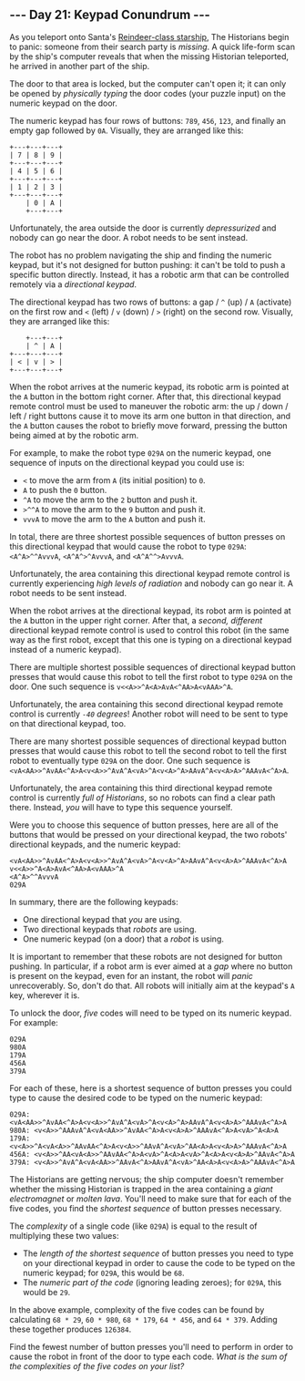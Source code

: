 ## \-\-\- Day 21: Keypad Conundrum ---

As you teleport onto Santa's [Reindeer-class starship](/2019/day/25), The Historians begin to panic: someone from their search party is _missing_. A quick life-form scan by the ship's computer reveals that when the missing Historian teleported, he arrived in another part of the ship.

The door to that area is locked, but the computer can't open it; it can only be opened by _physically typing_ the door codes (your puzzle input) on the numeric keypad on the door.

The numeric keypad has four rows of buttons: `789`, `456`, `123`, and finally an empty gap followed by `0A`. Visually, they are arranged like this:

```
+---+---+---+
| 7 | 8 | 9 |
+---+---+---+
| 4 | 5 | 6 |
+---+---+---+
| 1 | 2 | 3 |
+---+---+---+
    | 0 | A |
    +---+---+

```

Unfortunately, the area outside the door is currently _depressurized_ and nobody can go near the door. A robot needs to be sent instead.

The robot has no problem navigating the ship and finding the numeric keypad, but it's not designed for button pushing: it can't be told to push a specific button directly. Instead, it has a robotic arm that can be controlled remotely via a _directional keypad_.

The directional keypad has two rows of buttons: a gap / `^` (up) / `A` (activate) on the first row and `<` (left) / `v` (down) / `>` (right) on the second row. Visually, they are arranged like this:

```
    +---+---+
    | ^ | A |
+---+---+---+
| < | v | > |
+---+---+---+

```

When the robot arrives at the numeric keypad, its robotic arm is pointed at the `A` button in the bottom right corner. After that, this directional keypad remote control must be used to maneuver the robotic arm: the up / down / left / right buttons cause it to move its arm one button in that direction, and the `A` button causes the robot to briefly move forward, pressing the button being aimed at by the robotic arm.

For example, to make the robot type `029A` on the numeric keypad, one sequence of inputs on the directional keypad you could use is:

- `<` to move the arm from `A` (its initial position) to `0`.
- `A` to push the `0` button.
- `^A` to move the arm to the `2` button and push it.
- `>^^A` to move the arm to the `9` button and push it.
- `vvvA` to move the arm to the `A` button and push it.

In total, there are three shortest possible sequences of button presses on this directional keypad that would cause the robot to type `029A`: `<A^A>^^AvvvA`, `<A^A^>^AvvvA`, and `<A^A^^>AvvvA`.

Unfortunately, the area containing this directional keypad remote control is currently experiencing _high levels of radiation_ and nobody can go near it. A robot needs to be sent instead.

When the robot arrives at the directional keypad, its robot arm is pointed at the `A` button in the upper right corner. After that, a _second, different_ directional keypad remote control is used to control this robot (in the same way as the first robot, except that this one is typing on a directional keypad instead of a numeric keypad).

There are multiple shortest possible sequences of directional keypad button presses that would cause this robot to tell the first robot to type `029A` on the door. One such sequence is `v<<A>>^A<A>AvA<^AA>A<vAAA>^A`.

Unfortunately, the area containing this second directional keypad remote control is currently _`-40` degrees_! Another robot will need to be sent to type on that directional keypad, too.

There are many shortest possible sequences of directional keypad button presses that would cause this robot to tell the second robot to tell the first robot to eventually type `029A` on the door. One such sequence is `<vA<AA>>^AvAA<^A>A<v<A>>^AvA^A<vA>^A<v<A>^A>AAvA^A<v<A>A>^AAAvA<^A>A`.

Unfortunately, the area containing this third directional keypad remote control is currently _full of Historians_, so no robots can find a clear path there. Instead, _you_ will have to type this sequence yourself.

Were you to choose this sequence of button presses, here are all of the buttons that would be pressed on your directional keypad, the two robots' directional keypads, and the numeric keypad:

```
<vA<AA>>^AvAA<^A>A<v<A>>^AvA^A<vA>^A<v<A>^A>AAvA^A<v<A>A>^AAAvA<^A>A
v<<A>>^A<A>AvA<^AA>A<vAAA>^A
<A^A>^^AvvvA
029A

```

In summary, there are the following keypads:

- One directional keypad that _you_ are using.
- Two directional keypads that _robots_ are using.
- One numeric keypad (on a door) that a _robot_ is using.

It is important to remember that these robots are not designed for button pushing. In particular, if a robot arm is ever aimed at a _gap_ where no button is present on the keypad, even for an instant, the robot will _panic_ unrecoverably. So, don't do that. All robots will initially aim at the keypad's `A` key, wherever it is.

To unlock the door, _five_ codes will need to be typed on its numeric keypad. For example:

```
029A
980A
179A
456A
379A

```

For each of these, here is a shortest sequence of button presses you could type to cause the desired code to be typed on the numeric keypad:

```
029A: <vA<AA>>^AvAA<^A>A<v<A>>^AvA^A<vA>^A<v<A>^A>AAvA^A<v<A>A>^AAAvA<^A>A
980A: <v<A>>^AAAvA^A<vA<AA>>^AvAA<^A>A<v<A>A>^AAAvA<^A>A<vA>^A<A>A
179A: <v<A>>^A<vA<A>>^AAvAA<^A>A<v<A>>^AAvA^A<vA>^AA<A>A<v<A>A>^AAAvA<^A>A
456A: <v<A>>^AA<vA<A>>^AAvAA<^A>A<vA>^A<A>A<vA>^A<A>A<v<A>A>^AAvA<^A>A
379A: <v<A>>^AvA^A<vA<AA>>^AAvA<^A>AAvA^A<vA>^AA<A>A<v<A>A>^AAAvA<^A>A

```

The Historians are getting nervous; the ship computer doesn't remember whether the missing Historian is trapped in the area containing a _giant electromagnet_ or _molten lava_. You'll need to make sure that for each of the five codes, you find the _shortest sequence_ of button presses necessary.

The _complexity_ of a single code (like `029A`) is equal to the result of multiplying these two values:

- The _length of the shortest sequence_ of button presses you need to type on your directional keypad in order to cause the code to be typed on the numeric keypad; for `029A`, this would be `68`.
- The _numeric part of the code_ (ignoring leading zeroes); for `029A`, this would be `29`.

In the above example, complexity of the five codes can be found by calculating `68 * 29`, `60 * 980`, `68 * 179`, `64 * 456`, and `64 * 379`. Adding these together produces `126384`.

Find the fewest number of button presses you'll need to perform in order to cause the robot in front of the door to type each code. _What is the sum of the complexities of the five codes on your list?_
